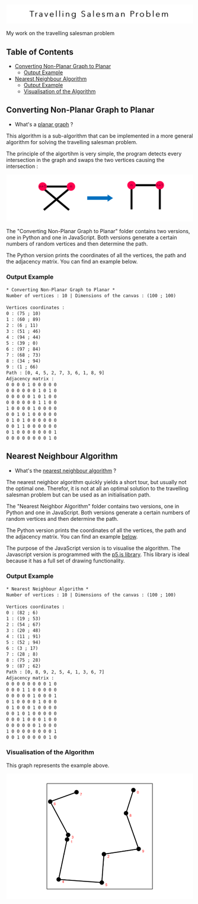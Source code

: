 ![repository_title](illustration_images/repository_title.png)

My work on the travelling salesman problem

## Table of Contents

* [Converting Non-Planar Graph to Planar](#converting-non-planar-graph-to-planar)
  * [Output Example](#output-example)
* [Nearest Neighbour Algorithm](#nearest-neighbour-algorithm)
  * [Output Example](#output-example)
  * [Visualisation of the Algorithm](#visualisation-of-the-algorithm)

## Converting Non-Planar Graph to Planar

* What's a [planar graph](https://en.wikipedia.org/wiki/Planar_graph) ?

This algorithm is a sub-algorithm that can be implemented in a more general algorithm for solving the travelling salesman problem.

The principle of the algortihm is very simple, the program detects every intersection in the graph and swaps the two vertices causing the intersection :

![repository_title](illustration_images/schematic.png)

The "Converting Non-Planar Graph to Planar" folder contains two versions, one in Python and one in JavaScript. Both versions generate a certain numbers of random vertices and then determine the path.

The Python version prints the coordinates of all the vertices, the path and the adjacency matrix. You can find an example below.

### Output Example

```
* Converting Non-Planar Graph to Planar *
Number of vertices : 10 | Dimensions of the canvas : (100 ; 100)

Vertices coordinates :
0 : (75 ; 10)
1 : (60 ; 89)
2 : (6 ; 11)
3 : (51 ; 46)
4 : (94 ; 44)
5 : (39 ; 0)
6 : (97 ; 84)
7 : (68 ; 73)
8 : (34 ; 94)
9 : (1 ; 66)
Path : [0, 4, 5, 2, 7, 3, 6, 1, 8, 9]
Adjacency matrix :
0 0 0 0 1 0 0 0 0 0
0 0 0 0 0 0 1 0 1 0
0 0 0 0 0 1 0 1 0 0
0 0 0 0 0 0 1 1 0 0
1 0 0 0 0 1 0 0 0 0
0 0 1 0 1 0 0 0 0 0
0 1 0 1 0 0 0 0 0 0
0 0 1 1 0 0 0 0 0 0
0 1 0 0 0 0 0 0 0 1
0 0 0 0 0 0 0 0 1 0
```

## Nearest Neighbour Algorithm

* What's the [nearest neighbour algorithm](https://en.wikipedia.org/wiki/Nearest_neighbour_algorithm) ?

The nearest neighbor algorithm quickly yields a short tour, but usually not the optimal one. Therefor, it is not at all an optimal solution to the travelling salesman problem but can be used as an initialisation path.

The "Nearest Neighbor Algorithm" folder contains two versions, one in Python and one in JavaScript.
Both versions generate a certain numbers of random vertices and then determine the path. 

The Python version prints the coordinates of all the vertices, the path and the adjacency matrix. You can find an example [below](#output-example).

The purpose of the JavaScript version is to visualise the algorithm. The Javascript version is programmed with the [p5.js library](https://p5js.org/). This library is ideal because it has a full set of drawing functionality.

### Output Example

```
* Nearest Neighbour Algorithm *
Number of vertices : 10 | Dimensions of the canvas : (100 ; 100)

Vertices coordinates :
0 : (82 ; 6)
1 : (19 ; 53)
2 : (54 ; 67)
3 : (20 ; 48)
4 : (11 ; 91)
5 : (52 ; 94)
6 : (3 ; 17)
7 : (28 ; 8)
8 : (75 ; 28)
9 : (87 ; 62)
Path : [0, 8, 9, 2, 5, 4, 1, 3, 6, 7]
Adjacency matrix :
0 0 0 0 0 0 0 0 1 0
0 0 0 1 1 0 0 0 0 0
0 0 0 0 0 1 0 0 0 1
0 1 0 0 0 0 1 0 0 0
0 1 0 0 0 1 0 0 0 0
0 0 1 0 1 0 0 0 0 0
0 0 0 1 0 0 0 1 0 0
0 0 0 0 0 0 1 0 0 0
1 0 0 0 0 0 0 0 0 1
0 0 1 0 0 0 0 0 1 0
```

### Visualisation of the Algorithm

This graph represents the example above.

![NN1](illustration_images/NNA-visualisation-example.png)

